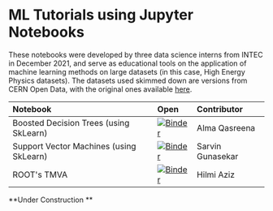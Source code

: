 # ML Tutorials using Jupyter Notebooks

These notebooks were developed by three data science interns from INTEC in December 2021, and serve as educational tools on the application of machine learning methods on large datasets (in this case, High Energy Physics datasets). The datasets used skimmed down are versions from CERN Open Data, with the original ones available [here](http://opendata.cern.ch/record/12100).

|Notebook|Open|Contributor|
|:--|:--|:--|
|Boosted Decision Trees (using SkLearn)|[![Binder](https://mybinder.org/badge_logo.svg)](https://mybinder.org/v2/gh/ncpp-my/opendata-cms-ml/master?filepath=notebooks/ML_BDT_PY.ipynb/HEAD)|Alma Qasreena|
|Support Vector Machines (using SkLearn)|[![Binder](https://mybinder.org/badge_logo.svg)](https://mybinder.org/v2/gh//ncpp-my/opendata-cms-ml/master?filepath=notebooks/ML_SVM_PY.ipynb/HEAD)|Sarvin Gunasekar|
|ROOT's TMVA|[![Binder](https://mybinder.org/badge_logo.svg)](https://mybinder.org/v2/gh//ncpp-my/opendata-cms-ml/master?filepath=notebooks/ML_TMVA.ipynb/HEAD)|Hilmi Aziz|

**Under Construction **
